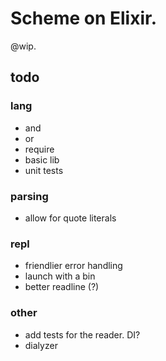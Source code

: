 # Scheme on Elixir.

@wip.

## todo

### lang

- and
- or
- require
- basic lib
- unit tests

### parsing

- allow for quote literals

### repl

- friendlier error handling
- launch with a bin
- better readline (?)

### other

- add tests for the reader. DI?
- dialyzer
